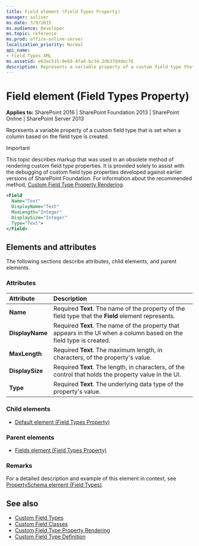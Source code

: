 ```yaml
---
title: Field element (Field Types Property)
manager: soliver
ms.date: 3/9/2015
ms.audience: Developer
ms.topic: reference
ms.prod: office-online-server
localization_priority: Normal
api_name:
- Field Types XML
ms.assetid: e63ac515-9eb9-4fa4-bc34-2db37d4dec76
description: Represents a variable property of a custom field type that is set when a column based on the field type is created.
---
```


# Field element (Field Types Property)

**Applies to:** SharePoint 2016 | SharePoint Foundation 2013 | SharePoint Online | SharePoint Server 2013

Represents a variable property of a custom field type that is set when a column based on the field type is created.

> [!IMPORTANT]
> This topic describes markup that was used in an obsolete method of rendering custom field type properties. It is provided solely to assist with the debugging of custom field type properties developed against earlier versions of SharePoint Foundation. For information about the recommended method, [Custom Field Type Property Rendering](http://msdn.microsoft.com/library/a959ad5b-6f3a-462c-80b9-e2d00bb0d62a%28Office.15%29.aspx). 
  
```XML
<Field
  Name="Text" 
  DisplayName="Text" 
  MaxLength="Integer" 
  DisplaySize="Integer" 
  Type="Text">
</Field>
```

## Elements and attributes

The following sections describe attributes, child elements, and parent elements.

### Attributes

|**Attribute**|**Description**|
|:-----|:-----|
|**Name** <br/> |Required **Text**. The name of the property of the field type that the **Field** element represents.  <br/> |
|**DisplayName** <br/> |Required **Text**. The name of the property that appears in the UI when a column based on the field type is created.  <br/> |
|**MaxLength** <br/> |Required **Text**. The maximum length, in characters, of the property's value.  <br/> |
|**DisplaySize** <br/> |Required **Text**. The length, in characters, of the control that holds the property value in the UI.  <br/> |
|**Type** <br/> |Required **Text**. The underlying data type of the property's value.  <br/> |
   
### Child elements

- [Default element (Field Types Property)](default-element-field-types-property-schema.md)
   
### Parent elements

- [Fields element (Field Types Property)](fields-element-field-types-property-schema.md)
   
### Remarks

For a detailed description and example of this element in context, see [PropertySchema element (Field Types)](propertyschema-element-field-types.md). 
  
## See also

- [Custom Field Types](http://msdn.microsoft.com/library/1345b345-226d-443a-918f-af123a3c7b13%28Office.15%29.aspx)  
- [Custom Field Classes](http://msdn.microsoft.com/library/436a9d9b-7a6f-4e8f-86e8-f42ded85c069%28Office.15%29.aspx)  
- [Custom Field Type Property Rendering](http://msdn.microsoft.com/library/a959ad5b-6f3a-462c-80b9-e2d00bb0d62a%28Office.15%29.aspx) 
- [Custom Field Type Definition](http://msdn.microsoft.com/library/b3315997-671f-4c29-9518-48cc4592f205%28Office.15%29.aspx)

